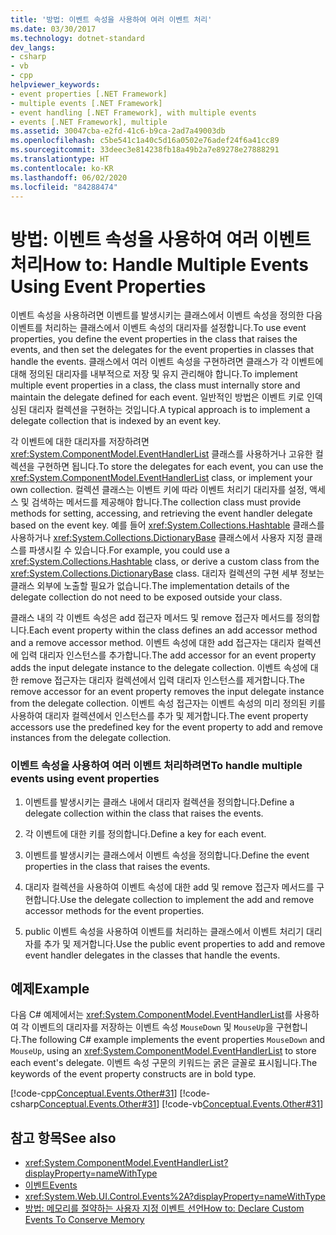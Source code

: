 ```yaml
---
title: '방법: 이벤트 속성을 사용하여 여러 이벤트 처리'
ms.date: 03/30/2017
ms.technology: dotnet-standard
dev_langs:
- csharp
- vb
- cpp
helpviewer_keywords:
- event properties [.NET Framework]
- multiple events [.NET Framework]
- event handling [.NET Framework], with multiple events
- events [.NET Framework], multiple
ms.assetid: 30047cba-e2fd-41c6-b9ca-2ad7a49003db
ms.openlocfilehash: c5be541c1a40c5d16a0502e76adef24f6a41cc89
ms.sourcegitcommit: 33deec3e814238fb18a49b2a7e89278e27888291
ms.translationtype: HT
ms.contentlocale: ko-KR
ms.lasthandoff: 06/02/2020
ms.locfileid: "84288474"
---
```

# <a name="how-to-handle-multiple-events-using-event-properties"></a><span data-ttu-id="88a92-102">방법: 이벤트 속성을 사용하여 여러 이벤트 처리</span><span class="sxs-lookup"><span data-stu-id="88a92-102">How to: Handle Multiple Events Using Event Properties</span></span>
<span data-ttu-id="88a92-103">이벤트 속성을 사용하려면 이벤트를 발생시키는 클래스에서 이벤트 속성을 정의한 다음 이벤트를 처리하는 클래스에서 이벤트 속성의 대리자를 설정합니다.</span><span class="sxs-lookup"><span data-stu-id="88a92-103">To use event properties, you define the event properties in the class that raises the events, and then set the delegates for the event properties in classes that handle the events.</span></span> <span data-ttu-id="88a92-104">클래스에서 여러 이벤트 속성을 구현하려면 클래스가 각 이벤트에 대해 정의된 대리자를 내부적으로 저장 및 유지 관리해야 합니다.</span><span class="sxs-lookup"><span data-stu-id="88a92-104">To implement multiple event properties in a class, the class must internally store and maintain the delegate defined for each event.</span></span> <span data-ttu-id="88a92-105">일반적인 방법은 이벤트 키로 인덱싱된 대리자 컬렉션을 구현하는 것입니다.</span><span class="sxs-lookup"><span data-stu-id="88a92-105">A typical approach is to implement a delegate collection that is indexed by an event key.</span></span>  
  
 <span data-ttu-id="88a92-106">각 이벤트에 대한 대리자를 저장하려면 <xref:System.ComponentModel.EventHandlerList> 클래스를 사용하거나 고유한 컬렉션을 구현하면 됩니다.</span><span class="sxs-lookup"><span data-stu-id="88a92-106">To store the delegates for each event, you can use the <xref:System.ComponentModel.EventHandlerList> class, or implement your own collection.</span></span> <span data-ttu-id="88a92-107">컬렉션 클래스는 이벤트 키에 따라 이벤트 처리기 대리자를 설정, 액세스 및 검색하는 메서드를 제공해야 합니다.</span><span class="sxs-lookup"><span data-stu-id="88a92-107">The collection class must provide methods for setting, accessing, and retrieving the event handler delegate based on the event key.</span></span> <span data-ttu-id="88a92-108">예를 들어 <xref:System.Collections.Hashtable> 클래스를 사용하거나 <xref:System.Collections.DictionaryBase> 클래스에서 사용자 지정 클래스를 파생시킬 수 있습니다.</span><span class="sxs-lookup"><span data-stu-id="88a92-108">For example, you could use a <xref:System.Collections.Hashtable> class, or derive a custom class from the <xref:System.Collections.DictionaryBase> class.</span></span> <span data-ttu-id="88a92-109">대리자 컬렉션의 구현 세부 정보는 클래스 외부에 노출할 필요가 없습니다.</span><span class="sxs-lookup"><span data-stu-id="88a92-109">The implementation details of the delegate collection do not need to be exposed outside your class.</span></span>  
  
 <span data-ttu-id="88a92-110">클래스 내의 각 이벤트 속성은 add 접근자 메서드 및 remove 접근자 메서드를 정의합니다.</span><span class="sxs-lookup"><span data-stu-id="88a92-110">Each event property within the class defines an add accessor method and a remove accessor method.</span></span> <span data-ttu-id="88a92-111">이벤트 속성에 대한 add 접근자는 대리자 컬렉션에 입력 대리자 인스턴스를 추가합니다.</span><span class="sxs-lookup"><span data-stu-id="88a92-111">The add accessor for an event property adds the input delegate instance to the delegate collection.</span></span> <span data-ttu-id="88a92-112">이벤트 속성에 대한 remove 접근자는 대리자 컬렉션에서 입력 대리자 인스턴스를 제거합니다.</span><span class="sxs-lookup"><span data-stu-id="88a92-112">The remove accessor for an event property removes the input delegate instance from the delegate collection.</span></span> <span data-ttu-id="88a92-113">이벤트 속성 접근자는 이벤트 속성의 미리 정의된 키를 사용하여 대리자 컬렉션에서 인스턴스를 추가 및 제거합니다.</span><span class="sxs-lookup"><span data-stu-id="88a92-113">The event property accessors use the predefined key for the event property to add and remove instances from the delegate collection.</span></span>  
  
### <a name="to-handle-multiple-events-using-event-properties"></a><span data-ttu-id="88a92-114">이벤트 속성을 사용하여 여러 이벤트 처리하려면</span><span class="sxs-lookup"><span data-stu-id="88a92-114">To handle multiple events using event properties</span></span>  
  
1. <span data-ttu-id="88a92-115">이벤트를 발생시키는 클래스 내에서 대리자 컬렉션을 정의합니다.</span><span class="sxs-lookup"><span data-stu-id="88a92-115">Define a delegate collection within the class that raises the events.</span></span>  
  
2. <span data-ttu-id="88a92-116">각 이벤트에 대한 키를 정의합니다.</span><span class="sxs-lookup"><span data-stu-id="88a92-116">Define a key for each event.</span></span>  
  
3. <span data-ttu-id="88a92-117">이벤트를 발생시키는 클래스에서 이벤트 속성을 정의합니다.</span><span class="sxs-lookup"><span data-stu-id="88a92-117">Define the event properties in the class that raises the events.</span></span>  
  
4. <span data-ttu-id="88a92-118">대리자 컬렉션을 사용하여 이벤트 속성에 대한 add 및 remove 접근자 메서드를 구현합니다.</span><span class="sxs-lookup"><span data-stu-id="88a92-118">Use the delegate collection to implement the add and remove accessor methods for the event properties.</span></span>  
  
5. <span data-ttu-id="88a92-119">public 이벤트 속성을 사용하여 이벤트를 처리하는 클래스에서 이벤트 처리기 대리자를 추가 및 제거합니다.</span><span class="sxs-lookup"><span data-stu-id="88a92-119">Use the public event properties to add and remove event handler delegates in the classes that handle the events.</span></span>  
  
## <a name="example"></a><span data-ttu-id="88a92-120">예제</span><span class="sxs-lookup"><span data-stu-id="88a92-120">Example</span></span>  
 <span data-ttu-id="88a92-121">다음 C# 예제에서는 <xref:System.ComponentModel.EventHandlerList>를 사용하여 각 이벤트의 대리자를 저장하는 이벤트 속성 `MouseDown` 및 `MouseUp`을 구현합니다.</span><span class="sxs-lookup"><span data-stu-id="88a92-121">The following C# example implements the event properties `MouseDown` and `MouseUp`, using an <xref:System.ComponentModel.EventHandlerList> to store each event's delegate.</span></span> <span data-ttu-id="88a92-122">이벤트 속성 구문의 키워드는 굵은 글꼴로 표시됩니다.</span><span class="sxs-lookup"><span data-stu-id="88a92-122">The keywords of the event property constructs are in bold type.</span></span>  
  
 [!code-cpp[Conceptual.Events.Other#31](../../../samples/snippets/cpp/VS_Snippets_CLR/conceptual.events.other/cpp/example3.cpp#31)]
 [!code-csharp[Conceptual.Events.Other#31](../../../samples/snippets/csharp/VS_Snippets_CLR/conceptual.events.other/cs/example3.cs#31)]
 [!code-vb[Conceptual.Events.Other#31](../../../samples/snippets/visualbasic/VS_Snippets_CLR/conceptual.events.other/vb/example3.vb#31)]  
  
## <a name="see-also"></a><span data-ttu-id="88a92-123">참고 항목</span><span class="sxs-lookup"><span data-stu-id="88a92-123">See also</span></span>

- <xref:System.ComponentModel.EventHandlerList?displayProperty=nameWithType>
- [<span data-ttu-id="88a92-124">이벤트</span><span class="sxs-lookup"><span data-stu-id="88a92-124">Events</span></span>](index.md)
- <xref:System.Web.UI.Control.Events%2A?displayProperty=nameWithType>
- [<span data-ttu-id="88a92-125">방법: 메모리를 절약하는 사용자 지정 이벤트 선언</span><span class="sxs-lookup"><span data-stu-id="88a92-125">How to: Declare Custom Events To Conserve Memory</span></span>](../../visual-basic/programming-guide/language-features/events/how-to-declare-custom-events-to-conserve-memory.md)
